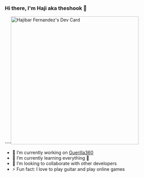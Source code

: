 ### Hi there, I'm Haji aka theshook 👋

---<a href="https://app.daily.dev/haji"><img src="https://api.daily.dev/devcards/088dccaa817d4a1cb5b1093cb539f1ab.png?r=4ks" width="400" alt="Hajibar Fernandez's Dev Card"/></a>

- 🔭 I’m currently working on [Guerilla360][G360]
- 🌱 I’m currently learning everything 🤣
- 👯 I’m looking to collaborate with other developers
- ⚡ Fun fact: I love to play guitar and play online games



[G360]: https://guerilla360.com/
<!--
**theshook/theshook** is a ✨ _special_ ✨ repository because its `README.md` (this file) appears on your GitHub profile.

Here are some ideas to get you started:

- 🔭 I’m currently working on ...
- 🌱 I’m currently learning ...
- 👯 I’m looking to collaborate on ...
- 🤔 I’m looking for help with ...
- 💬 Ask me about ...
- 📫 How to reach me: ...
- 😄 Pronouns: ...
- ⚡ Fun fact: ...
-->
